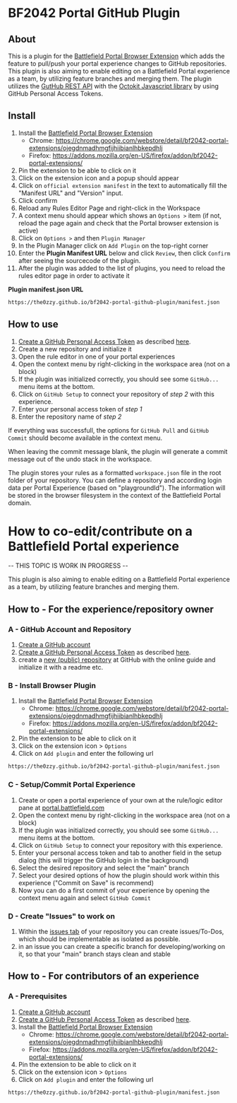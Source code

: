 # BF2042 Portal GitHub Plugin

## About

This is a plugin for the [Battlefield Portal Browser Extension](https://github.com/LennardF1989/BF2042-Portal-Extensions) which adds the feature to pull/push your portal experience changes to GitHub repositories.
This plugin is also aiming to enable editing on a Battlefield Portal experience as a team, by utilizing feature branches and merging them.
The plugin utilizes the [GutHub REST API](https://docs.github.com/en/rest) with the [Octokit Javascript library](https://github.com/octokit/octokit.js) by using GitHub Personal Access Tokens.

## Install

1. Install the [Battlefield Portal Browser Extension](https://github.com/LennardF1989/BF2042-Portal-Extensions)
   - Chrome: https://chrome.google.com/webstore/detail/bf2042-portal-extensions/ojegdnmadhmgfijhiibianlhbkepdhlj
   - Firefox: https://addons.mozilla.org/en-US/firefox/addon/bf2042-portal-extensions/
2. Pin the extension to be able to click on it
3. Click on the extension icon and a popup should appear
4. Click on `official extension manifest` in the text to automatically fill the "Manifest URL" and "Version" input.
5. Click confirm
6. Reload any Rules Editor Page and right-click in the Workspace
7. A context menu should appear which shows an `Options >` item (if not, reload the page again and check that the Portal browser extension is active)
8. Click on `Options >` and then `Plugin Manager`
9. In the Plugin Manager click on `Add Plugin` on the top-right corner
10. Enter the **Plugin Manifest URL** below and click `Review`, then click `Confirm` after seeing the sourcecode of the plugin.
11. After the plugin was added to the list of plugins, you need to reload the rules editor page in order to activate it

**Plugin manifest.json URL**
```txt
https://the0zzy.github.io/bf2042-portal-github-plugin/manifest.json
```

## How to use

1. [Create a GitHub Personal Access Token](https://github.com/settings/tokens) as described [here](https://docs.github.com/en/articles/creating-an-access-token-for-command-line-use).
2. Create a new repository and initialize it
3. Open the rule editor in one of your portal experiences
4. Open the context menu by right-clicking in the workspace area (not on a block)
5. If the plugin was initialized correctly, you should see some `GitHub...` menu items at the bottom.
6. Click on `GitHub Setup` to connect your repository of _step 2_ with this experience.
7. Enter your personal access token of _step 1_
8. Enter the repository name of _step 2_

If everything was successfull, the options for `GitHub Pull` and `GitHub Commit` should become available in the context menu.

When leaving the commit message blank, the plugin will generate a commit message out of the undo stack in the workspace.

The plugin stores your rules as a formatted `workspace.json` file in the root folder of your repository.
You can define a repository and according login data per Portal Experience (based on "playgroundId").
The information will be stored in the browser filesystem in the context of the Battlefield Portal domain.

# How to co-edit/contribute on a Battlefield Portal experience

-- THIS TOPIC IS WORK IN PROGRESS --

This plugin is also aiming to enable editing on a Battlefield Portal experience as a team, by utilizing feature branches and merging them.

## How to - For the experience/repository owner

### A - GitHub Account and Repository

1. [Create a GitHub account](https://github.com/signup)
1. [Create a GitHub Personal Access Token](https://github.com/settings/tokens) as described [here](https://docs.github.com/en/articles/creating-an-access-token-for-command-line-use).
1. create a [new (public) repository](https://github.com/new) at GitHub with the online guide and initialize it with a readme etc.

### B - Install Browser Plugin

1. Install the [Battlefield Portal Browser Extension](https://github.com/LennardF1989/BF2042-Portal-Extensions)
   - Chrome: https://chrome.google.com/webstore/detail/bf2042-portal-extensions/ojegdnmadhmgfijhiibianlhbkepdhlj
   - Firefox: https://addons.mozilla.org/en-US/firefox/addon/bf2042-portal-extensions/
1. Pin the extension to be able to click on it
1. Click on the extension icon > `Options`
1. Click on `Add plugin` and enter the following url

```txt
https://the0zzy.github.io/bf2042-portal-github-plugin/manifest.json
```

### C - Setup/Commit Portal Experience

1. Create or open a portal experience of your own at the rule/logic editor pane at [portal.battlefield.com](https://portal.battlefield.com)
1. Open the context menu by right-clicking in the workspace area (not on a block)
1. If the plugin was initialized correctly, you should see some `GitHub...` menu items at the bottom.
1. Click on `GitHub Setup` to connect your repository with this experience.
1. Enter your personal access token and tab to another field in the setup dialog (this will trigger the GitHub login in the background)
1. Select the desired repository and select the "main" branch
1. Select your desired options of how the plugin should work within this experience ("Commit on Save" is recommend)
1. Now you can do a first commit of your experience by opening the context menu again and select `GitHub Commit`

### D - Create "Issues" to work on

1. Within the [issues tab](https://github.com/issues) of your repository you can create issues/To-Dos, which should be implementable as isolated as possible.
1. in an issue you can create a specific branch for developing/working on it, so that your "main" branch stays clean and stable

## How to - For contributors of an experience

### A - Prerequisites

1. [Create a GitHub account](https://github.com/signup)
1. [Create a GitHub Personal Access Token](https://github.com/settings/tokens) as described [here](https://docs.github.com/en/articles/creating-an-access-token-for-command-line-use).
1. Install the [Battlefield Portal Browser Extension](https://github.com/LennardF1989/BF2042-Portal-Extensions)
   - Chrome: https://chrome.google.com/webstore/detail/bf2042-portal-extensions/ojegdnmadhmgfijhiibianlhbkepdhlj
   - Firefox: https://addons.mozilla.org/en-US/firefox/addon/bf2042-portal-extensions/
1. Pin the extension to be able to click on it
1. Click on the extension icon > `Options`
1. Click on `Add plugin` and enter the following url

```txt
https://the0zzy.github.io/bf2042-portal-github-plugin/manifest.json
```
